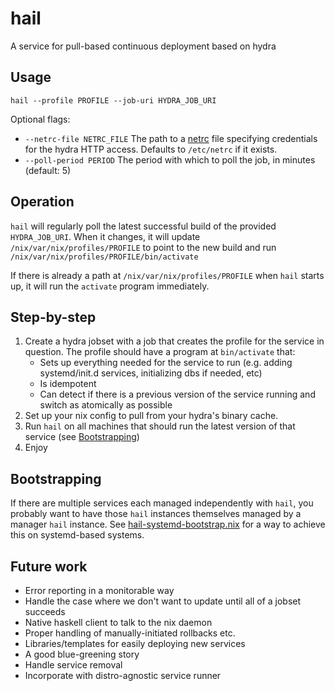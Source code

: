 hail
==========

A service for pull-based continuous deployment based on hydra

Usage
------

`hail --profile PROFILE --job-uri HYDRA_JOB_URI`

Optional flags:
  * `--netrc-file NETRC_FILE` The path to a [netrc](https://linux.die.net/man/5/netrc) file specifying credentials for the hydra HTTP access.
    Defaults to `/etc/netrc` if it exists.
  * `--poll-period PERIOD` The period with which to poll the job, in minutes (default: 5)

Operation
----------

`hail` will regularly poll the latest successful build of the provided `HYDRA_JOB_URI`. When it changes, it will update `/nix/var/nix/profiles/PROFILE` to point to the new build and run `/nix/var/nix/profiles/PROFILE/bin/activate`

If there is already a path at `/nix/var/nix/profiles/PROFILE` when `hail` starts up, it will run the `activate` program immediately.

Step-by-step
-------------

1. Create a hydra jobset with a job that creates the profile for the service in question. The profile should have a program at `bin/activate` that:
     * Sets up everything needed for the service to run (e.g. adding systemd/init.d services, initializing dbs if needed, etc)
     * Is idempotent
     * Can detect if there is a previous version of the service running and switch as atomically as possible
2. Set up your nix config to pull from your hydra's binary cache.
3. Run `hail` on all machines that should run the latest version of that service (see [Bootstrapping](#bootstrapping))
4. Enjoy

Bootstrapping
--------------

If there are multiple services each managed independently with `hail`, you probably want to have those `hail` instances themselves managed by a manager `hail` instance. See [hail-systemd-bootstrap.nix](./hail-systemd-bootstrap.nix) for a way to achieve this on systemd-based systems.

Future work
------------

* Error reporting in a monitorable way
* Handle the case where we don't want to update until all of a jobset succeeds
* Native haskell client to talk to the nix daemon
* Proper handling of manually-initiated rollbacks etc.
* Libraries/templates for easily deploying new services
* A good blue-greening story
* Handle service removal
* Incorporate with distro-agnostic service runner
